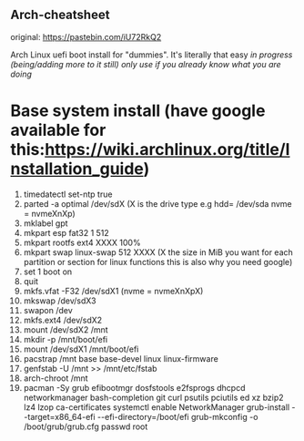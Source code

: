 ## Arch-cheatsheet
original: https://pastebin.com/iU72RkQ2

Arch Linux uefi boot install for "dummies". It's literally that easy *in progress (being/adding more to it still) only use if you already know what you are doing*

# Base system install (have google available for this:https://wiki.archlinux.org/title/Installation_guide)
 
1. timedatectl set-ntp true
2. parted -a optimal /dev/sdX (X is the drive type e.g hdd= /dev/sda nvme = nvmeXnXp) 
3. mklabel gpt
4. mkpart esp fat32 1 512
5. mkpart rootfs ext4 XXXX 100%
6. mkpart swap linux-swap 512 XXXX (X the size in MiB you want for each partition or section for linux functions this is also why you need google)
7. set 1 boot on
8. quit
9. mkfs.vfat -F32 /dev/sdX1 (nvme = nvmeXnXpX)
10. mkswap /dev/sdX3
11. swapon /dev
12. mkfs.ext4 /dev/sdX2 
13. mount /dev/sdX2 /mnt
14. mkdir -p /mnt/boot/efi
15. mount /dev/sdX1 /mnt/boot/efi
16. pacstrap /mnt base base-devel linux linux-firmware
17. genfstab -U /mnt >> /mnt/etc/fstab
18. arch-chroot /mnt
19. pacman -Sy grub efibootmgr dosfstools e2fsprogs dhcpcd networkmanager bash-completion git curl psutils pciutils ed xz bzip2 lz4 lzop ca-certificates
systemctl enable NetworkManager 
grub-install --target=x86_64-efi --efi-directory=/boot/efi
grub-mkconfig -o /boot/grub/grub.cfg
passwd root

